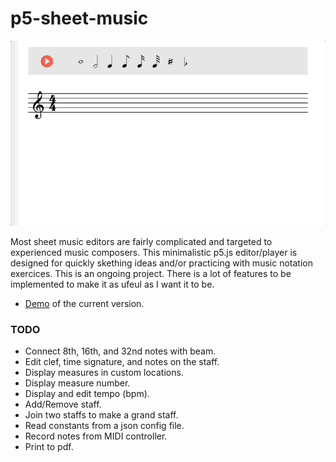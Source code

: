 # p5-sheet-music
![](docs/p5-sheet-music.gif)

Most sheet music editors are fairly complicated and targeted to experienced music composers.
This minimalistic p5.js editor/player is designed for quickly skething ideas and/or practicing
with music notation exercices. This is an ongoing project. There is a lot of features to be 
implemented to make it as ufeul as I want it to be.

- [Demo](https://lucasnfe.github.io/p5-sheet-music/index.html) of the current version.

### TODO

- Connect 8th, 16th, and 32nd notes with beam.
- Edit clef, time signature, and notes on the staff.
- Display measures in custom locations.
- Display measure number.
- Display and edit tempo (bpm).
- Add/Remove staff.
- Join two staffs to make a grand staff. 
- Read constants from a json config file.
- Record notes from MIDI controller.
- Print to pdf.
